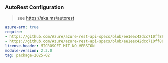 ### AutoRest Configuration

> see https://aka.ms/autorest

``` yaml
azure-arm: true
require:
- https://github.com/Azure/azure-rest-api-specs/blob/ee1eec42dcc710ff88db2d1bf574b2f9afe3d654/specification/eventgrid/resource-manager/readme.md
- https://github.com/Azure/azure-rest-api-specs/blob/ee1eec42dcc710ff88db2d1bf574b2f9afe3d654/specification/eventgrid/resource-manager/readme.go.md
license-header: MICROSOFT_MIT_NO_VERSION
module-version: 2.3.0
tag: package-2025-02
```
